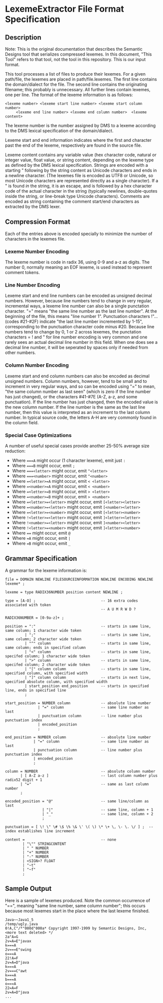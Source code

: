 # LexemeExtractor File Format Specification

## Description
Note: This is the original documentation that describes the Semantic Designs tool that serializes compressed lexemes. In this document, "This Tool" refers to that tool, not the tool in this repository. This is our input format.

This tool processes a list of files to produce their lexemes. For a given path/file, the lexemes are placed in path/file.lexemes. The first line contains the domain/dialect for the file. The second line contains the originating filename; this probably is unnecessary. All further lines contain lexemes, one per line. The format of the lexeme information is as follows:

```
<lexeme number> <lexeme start line number> <lexeme start column number>
     <lexeme end line number> <lexeme end column number>  <lexeme content>
```

The lexeme number is the number assigned by DMS to a lexeme according to the DMS lexical specification of the domain/dialect.

Lexeme start and end information indicates where the first and character past the end of the lexeme, respectively are found in the source file.

Lexeme content contains any variable value (hex character code, natural or integer value, float value, or string content, depending on the lexeme type as defined by the DMS lexical specification. Strings are encoded with a starting " following by the string content as Unicode characters and ends in a newline character. (The lexemes file is encoded as UTF8 or Unicode, so most Unicode characters are represented directly as a single character). If a " is found *in* the string, it is an escape, and is followed by a hex character code of the actual character in the string (typically newlines, double-quotes inside the string, or line-break type Unicode characters). Comments are encoded as string containing the comment start/end characters as extracted by the DMS lexer.

## Compression Format

Each of the entries above is encoded specially to minimize the number of characters in the lexemes file.

### Lexeme Number Encoding

The lexeme number is code in radix 36, using 0-9 and a-z as digits. The number 0, normally meaning an EOF lexeme, is used instead to represent comment tokens.

### Line Number Encoding

Lexeme start and end line numbers can be encoded as unsigned decimal numbers. However, because line numbers tend to change in very regular, incremental ways, a lexeme line number can also be a single punctation character. "=" means "the same line number as the last line number". At the beginning of the file, this means "line number 1". Punctuation characters !"... (codes #21-#2F) indicate "the last line number incremented by 1-15", corresponding to the punctuation character code minus #20. Because line numbers tend to change by 0, 1 or 2 across lexemes, the punctation characters = ! and " for line number encoding is very common and one rarely sees an actual decimal line number in this field. When one does see a decimal line number, it will be seperated by spaces only if needed from other numbers.

### Column Number Encoding

Lexeme start and end column numbers can also be encoded as decimal unsigned numbers. Column numbers, however, tend to be small and to increment in very regular ways, and so can be encoded using "=" to mean, "the same column number as last seen" (which is zero if the line number has just changed), or the characters #41-#7E (A-Z, a-z, and some punctuation). If the line number has just changed, then the encoded value is the new column number. If the line number is the same as the last line number, then this value is interpreted as an increment to the last column number. In typical source code, the letters A-H are very commonly found in the column field.

### Special Case Optimizations

A number of useful special cases provide another 25-50% average size reduction:

- Where `===A` might occur (1 character lexeme), emit just `:`
- Where `===B` might occur, emit `;`
- Where `===<letter>` might occur, emit `^<letter>`
- Where `===<number>` might occur, emit `^<number>`
- Where `=<letter>=A` might occur, emit `< <letter>`
- Where `=<number>=A` might occur, emit `< <number>`
- Where `=<letter>=B` might occur, emit `> <letter>`
- Where `=<number>=B` might occur, emit `> <number>`
- Where `=<letter>=<letter>` might occur, emit `[<letter><letter>`
- Where `=<number>=<letter>` might occur, emit `[<number><letter>`
- Where `=<letter>=<number>` might occur, emit `[<letter><number>`
- Where `!<letter>=<letter>` might occur, emit `]<letter><letter>`
- Where `!<number>=<letter>` might occur, emit `]<number><letter>`
- Where `!<letter>=<number>` might occur, emit `]<letter><number>`
- Where `==` might occur, emit `@`
- Where `=A` might occur, emit `|`
- Where `=B` might occur, emit `_`

## Grammar Specification

A grammar for the lexeme information is:

```ebnf
file = DOMAIN NEWLINE FILESOURCEINFORMATION NEWLINE ENCODING NEWLINE lexeme* ;

lexeme = type RADIX36NUMBER position content NEWLINE ;

type = [A-O] ;                              -- 16 extra codes associated with token
                                            -- A U M R W D ?

RADIX36NUMBER = [0-9a-z]+ ;

position = ":"                              -- starts in same line, same column; 1 character wide token
         | ";"                              -- starts in same line, same column; 2 character wide token
         | "^" column                       -- starts in same line, same column; ends in specified column
         | "<" column                       -- starts in same line, specifed column; 1 character wide token
         | ">" column                       -- starts in same line, specifed column; 2 character wide token
         | "[" column column                -- starts in same line, specified column, with specified width
         | "]" column column                -- starts in next line, specified absolute column, with specified width
         | start_position end_position      -- starts in specified line, ends in specified line
         ;

start_position = NUMBER column              -- absolute line number
               | "=" column                 -- same line number as last
               | punctuation column         -- line number plus punctuation index
               | encoded_position
               ;

end_position = NUMBER column                -- absolute line number
             | "=" column                   -- same line number as last
             | punctuation column           -- line number plus punctuation index
             | encoded_position
             ;

column = NUMBER                             -- absolute column number
       | [ A-Z a-z ]                        -- last column number plus radix52 digit + 1
       | "="                                -- same as last column number
       ;

encoded_position = "@"                      -- same line/column as last
                 | "|"                      -- same line, column + 1
                 | "_"                      -- same line, column + 2
                 ;

punctuation = [ \! \" \# \$ \% \& \' \( \) \* \+ \, \- \. \/ ] ;  -- index establishes line increment

content =                                   -- none
        | "\"" STRINGCONTENT
        | " " NUMBER
        | "+" NUMBER
        | "-" NUMBER
        | <SIGN>? FLOAT
        | "~t"
        | "~f"
        ;
```

## Sample Output

Here is a sample of lexemes produced. Note the common occurrence of "==", meaning "same line number, same column number"; this occurs because most lexemes start in the place where the last lexeme finished.

```
Java~~Java1_5
/temp/ugly.java
0!A,C"/*"000d"000a* Copyright 1997-1999 by Semantic Designs, Inc, <more text deleted> */
2a"A=G
2v=A=E"javax
k===A
2v===E"swing
o===A
22!A=F
2v=A=D"java
k===A
2v===C"awt
k===A
b===A
o===A
22=A=F
2v=A=D"java
...
```
